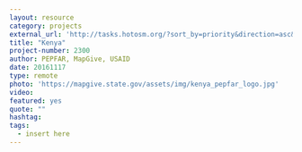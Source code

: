 ```yaml
---
layout: resource
category: projects
external_url: 'http://tasks.hotosm.org/?sort_by=priority&direction=asc&search=pepfar+kenya'
title: "Kenya"
project-number: 2300
author: PEPFAR, MapGive, USAID
date: 20161117
type: remote
photo: 'https://mapgive.state.gov/assets/img/kenya_pepfar_logo.jpg'
video: 
featured: yes
quote: ""
hashtag:
tags:
  - insert here
---
```

